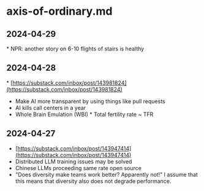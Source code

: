 # axis-of-ordinary.md

  

## 2024-04-29

  

\* NPR: another story on 6-10 flights of stairs is healthy

## 2024-04-28

\* [https://substack.com/inbox/post/143981824](https://substack.com/inbox/post/143981824)

* Make AI more transparent by using things like pull requests
* AI kills call centers in a year
* Whole Brain Emulation (WBI) \* Total fertility rate ~ TFR

## 2024-04-27

* [https://substack.com/inbox/post/143947414](https://substack.com/inbox/post/143947414)
* Distributed LLM training issues may be solved
* Chinese LLMs proceeding same rate open source
* "Does diversity make teams work better? Apparently not!" I assume that this means that diversity also does not degrade performance.